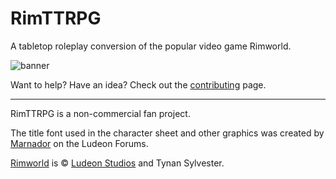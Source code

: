 # RimTTRPG
A tabletop roleplay conversion of the popular video game Rimworld.

![banner](https://repository-images.githubusercontent.com/418380777/4c4799fc-67ad-477d-9272-607c8ffad954)

Want to help? Have an idea? Check out the [contributing](https://github.com/GameVogue/RimTTRPG/blob/main/CONTRIBUTING.md) page.

---
RimTTRPG is a non-commercial fan project.

The title font used in the character sheet and other graphics was created by [Marnador](https://ludeon.com/forums/index.php?topic=11022.0) on the Ludeon Forums.

[Rimworld](https://rimworldgame.com/) is © [Ludeon Studios](https://ludeon.com/) and Tynan Sylvester.

